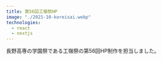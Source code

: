 ```yaml
---
title: 第56回工嶺祭HP
image: "./2021-10-koreisai.webp"
technologies:
  - react
  - nextjs
---
```


長野高専の学園祭である工嶺祭の第56回HP制作を担当しました。
